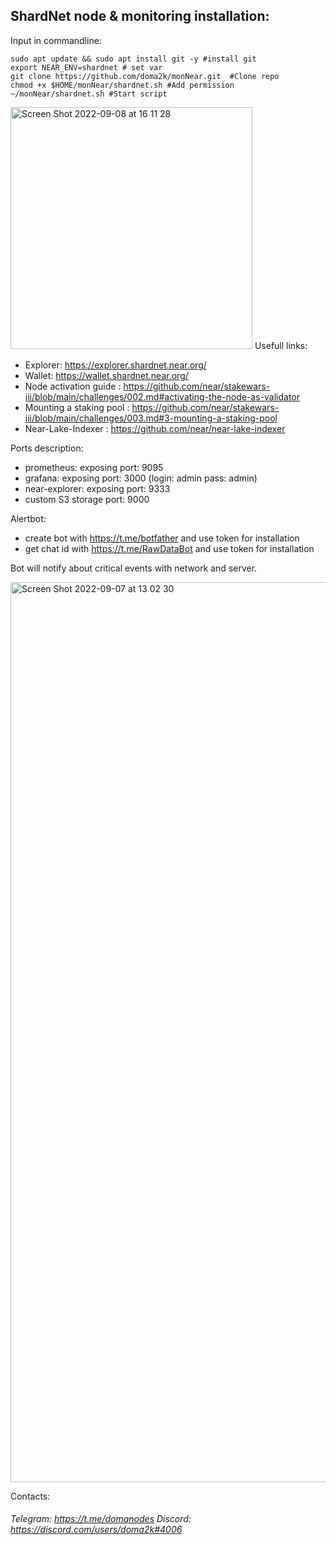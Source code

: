 ## ShardNet node & monitoring installation: <br /> 
Input in commandline:

```
sudo apt update && sudo apt install git -y #install git
export NEAR_ENV=shardnet # set var
git clone https://github.com/doma2k/monNear.git  #Clone repo
chmod +x $HOME/monNear/shardnet.sh #Add permission 
~/monNear/shardnet.sh #Start script
```
<img width="387" alt="Screen Shot 2022-09-08 at 16 11 28" src="https://user-images.githubusercontent.com/79820904/189130858-06402248-76c4-44ba-8d45-b25f5a531b98.png">
Usefull links:

*  Explorer: https://explorer.shardnet.near.org/
*  Wallet: https://wallet.shardnet.near.org/
*  Node activation guide : https://github.com/near/stakewars-iii/blob/main/challenges/002.md#activating-the-node-as-validator
*  Mounting a staking pool : https://github.com/near/stakewars-iii/blob/main/challenges/003.md#3-mounting-a-staking-pool
*  Near-Lake-Indexer : https://github.com/near/near-lake-indexer

Ports description:

* prometheus: exposing port: 9095
* grafana: exposing port: 3000 (login: admin pass: admin) 
* near-explorer: exposing port: 9333 
* custom S3 storage port: 9000

Alertbot: 
* create bot with https://t.me/botfather and use token for installation
* get chat id with https://t.me/RawDataBot and use token for installation

Bot will notify about critical events with network and server.

<img width="1440" alt="Screen Shot 2022-09-07 at 13 02 30" src="https://user-images.githubusercontent.com/79820904/188851418-42ffaba6-2696-4423-8eba-5b5efab24eb2.png">



Contacts:
###### Telegram: https://t.me/domanodes Discord: https://discord.com/users/doma2k#4006
